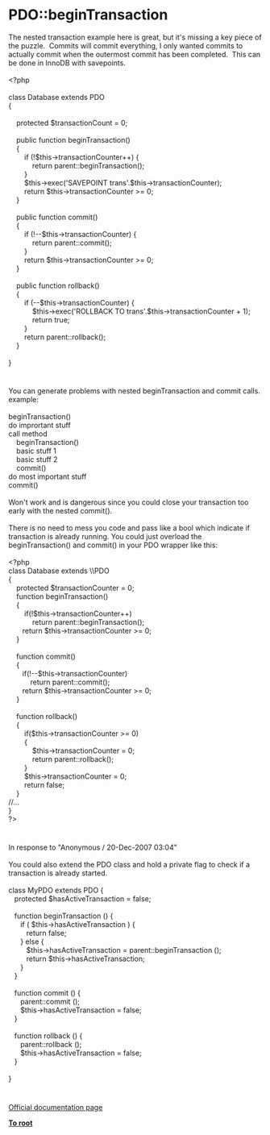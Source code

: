 # PDO::beginTransaction




<div class="phpcode"><span class="html">
The nested transaction example here is great, but it&apos;s missing a key piece of the puzzle.&#xA0; Commits will commit everything, I only wanted commits to actually commit when the outermost commit has been completed.&#xA0; This can be done in InnoDB with savepoints.<br><br><span class="default">&lt;?php<br><br></span><span class="keyword">class </span><span class="default">Database </span><span class="keyword">extends </span><span class="default">PDO<br></span><span class="keyword">{<br><br>&#xA0; &#xA0; protected </span><span class="default">$transactionCount </span><span class="keyword">= </span><span class="default">0</span><span class="keyword">;<br><br>&#xA0; &#xA0; public function </span><span class="default">beginTransaction</span><span class="keyword">()<br>&#xA0; &#xA0; {<br>&#xA0; &#xA0; &#xA0; &#xA0; if (!</span><span class="default">$this</span><span class="keyword">-&gt;</span><span class="default">transactionCounter</span><span class="keyword">++) {<br>&#xA0; &#xA0; &#xA0; &#xA0; &#xA0; &#xA0; return </span><span class="default">parent</span><span class="keyword">::</span><span class="default">beginTransaction</span><span class="keyword">();<br>&#xA0; &#xA0; &#xA0; &#xA0; }<br>&#xA0; &#xA0; &#xA0; &#xA0; </span><span class="default">$this</span><span class="keyword">-&gt;</span><span class="default">exec</span><span class="keyword">(</span><span class="string">&apos;SAVEPOINT trans&apos;</span><span class="keyword">.</span><span class="default">$this</span><span class="keyword">-&gt;</span><span class="default">transactionCounter</span><span class="keyword">);<br>&#xA0; &#xA0; &#xA0; &#xA0; return </span><span class="default">$this</span><span class="keyword">-&gt;</span><span class="default">transactionCounter </span><span class="keyword">&gt;= </span><span class="default">0</span><span class="keyword">;<br>&#xA0; &#xA0; }<br><br>&#xA0; &#xA0; public function </span><span class="default">commit</span><span class="keyword">()<br>&#xA0; &#xA0; {<br>&#xA0; &#xA0; &#xA0; &#xA0; if (!--</span><span class="default">$this</span><span class="keyword">-&gt;</span><span class="default">transactionCounter</span><span class="keyword">) {<br>&#xA0; &#xA0; &#xA0; &#xA0; &#xA0; &#xA0; return </span><span class="default">parent</span><span class="keyword">::</span><span class="default">commit</span><span class="keyword">();<br>&#xA0; &#xA0; &#xA0; &#xA0; }<br>&#xA0; &#xA0; &#xA0; &#xA0; return </span><span class="default">$this</span><span class="keyword">-&gt;</span><span class="default">transactionCounter </span><span class="keyword">&gt;= </span><span class="default">0</span><span class="keyword">;<br>&#xA0; &#xA0; }<br><br>&#xA0; &#xA0; public function </span><span class="default">rollback</span><span class="keyword">()<br>&#xA0; &#xA0; {<br>&#xA0; &#xA0; &#xA0; &#xA0; if (--</span><span class="default">$this</span><span class="keyword">-&gt;</span><span class="default">transactionCounter</span><span class="keyword">) {<br>&#xA0; &#xA0; &#xA0; &#xA0; &#xA0; &#xA0; </span><span class="default">$this</span><span class="keyword">-&gt;</span><span class="default">exec</span><span class="keyword">(</span><span class="string">&apos;ROLLBACK TO trans&apos;</span><span class="keyword">.</span><span class="default">$this</span><span class="keyword">-&gt;</span><span class="default">transactionCounter </span><span class="keyword">+ </span><span class="default">1</span><span class="keyword">);<br>&#xA0; &#xA0; &#xA0; &#xA0; &#xA0; &#xA0; return </span><span class="default">true</span><span class="keyword">;<br>&#xA0; &#xA0; &#xA0; &#xA0; }<br>&#xA0; &#xA0; &#xA0; &#xA0; return </span><span class="default">parent</span><span class="keyword">::</span><span class="default">rollback</span><span class="keyword">();<br>&#xA0; &#xA0; }<br>&#xA0; &#xA0; <br>}</span>
</span>
</div>
  

#


<div class="phpcode"><span class="html">
You can generate problems with nested beginTransaction and commit calls.
<br>example:
<br>
<br>beginTransaction()
<br>do imprortant stuff
<br>call method
<br>&#xA0; &#xA0; beginTransaction()
<br>&#xA0; &#xA0; basic stuff 1
<br>&#xA0; &#xA0; basic stuff 2
<br>&#xA0; &#xA0; commit()
<br>do most important stuff
<br>commit()
<br>
<br>Won&apos;t work and is dangerous since you could close your transaction too early with the nested commit().
<br>
<br>There is no need to mess you code and pass like a bool which indicate if transaction is already running. You could just overload the beginTransaction() and commit() in your PDO wrapper like this:
<br>
<br><span class="default">&lt;?php
<br></span><span class="keyword">class </span><span class="default">Database </span><span class="keyword">extends \\</span><span class="default">PDO
<br></span><span class="keyword">{
<br>&#xA0; &#xA0; protected </span><span class="default">$transactionCounter </span><span class="keyword">= </span><span class="default">0</span><span class="keyword">;
<br>&#xA0; &#xA0; function </span><span class="default">beginTransaction</span><span class="keyword">()
<br>&#xA0; &#xA0; {
<br>&#xA0; &#xA0; &#xA0; &#xA0; if(!</span><span class="default">$this</span><span class="keyword">-&gt;</span><span class="default">transactionCounter</span><span class="keyword">++)
<br>&#xA0; &#xA0; &#xA0; &#xA0; &#xA0; &#xA0; return </span><span class="default">parent</span><span class="keyword">::</span><span class="default">beginTransaction</span><span class="keyword">();
<br>&#xA0; &#xA0; &#xA0;&#xA0; return </span><span class="default">$this</span><span class="keyword">-&gt;</span><span class="default">transactionCounter </span><span class="keyword">&gt;= </span><span class="default">0</span><span class="keyword">;
<br>&#xA0; &#xA0; }
<br>
<br>&#xA0; &#xA0; function </span><span class="default">commit</span><span class="keyword">()
<br>&#xA0; &#xA0; {
<br>&#xA0; &#xA0; &#xA0;&#xA0; if(!--</span><span class="default">$this</span><span class="keyword">-&gt;</span><span class="default">transactionCounter</span><span class="keyword">)
<br>&#xA0; &#xA0; &#xA0; &#xA0; &#xA0;&#xA0; return </span><span class="default">parent</span><span class="keyword">::</span><span class="default">commit</span><span class="keyword">();
<br>&#xA0; &#xA0; &#xA0;&#xA0; return </span><span class="default">$this</span><span class="keyword">-&gt;</span><span class="default">transactionCounter </span><span class="keyword">&gt;= </span><span class="default">0</span><span class="keyword">;
<br>&#xA0; &#xA0; }
<br>
<br>&#xA0; &#xA0; function </span><span class="default">rollback</span><span class="keyword">()
<br>&#xA0; &#xA0; {
<br>&#xA0; &#xA0; &#xA0; &#xA0; if(</span><span class="default">$this</span><span class="keyword">-&gt;</span><span class="default">transactionCounter </span><span class="keyword">&gt;= </span><span class="default">0</span><span class="keyword">)
<br>&#xA0; &#xA0; &#xA0; &#xA0; {
<br>&#xA0; &#xA0; &#xA0; &#xA0; &#xA0; &#xA0; </span><span class="default">$this</span><span class="keyword">-&gt;</span><span class="default">transactionCounter </span><span class="keyword">= </span><span class="default">0</span><span class="keyword">;
<br>&#xA0; &#xA0; &#xA0; &#xA0; &#xA0; &#xA0; return </span><span class="default">parent</span><span class="keyword">::</span><span class="default">rollback</span><span class="keyword">();
<br>&#xA0; &#xA0; &#xA0; &#xA0; }
<br>&#xA0; &#xA0; &#xA0; &#xA0; </span><span class="default">$this</span><span class="keyword">-&gt;</span><span class="default">transactionCounter </span><span class="keyword">= </span><span class="default">0</span><span class="keyword">;
<br>&#xA0; &#xA0; &#xA0; &#xA0; return </span><span class="default">false</span><span class="keyword">;
<br>&#xA0; &#xA0; }
<br></span><span class="comment">//...
<br></span><span class="keyword">}
<br></span><span class="default">?&gt;</span>
</span>
</div>
  

#


<div class="phpcode"><span class="html">
In response to &quot;Anonymous / 20-Dec-2007 03:04&quot;<br><br>You could also extend the PDO class and hold a private flag to check if a transaction is already started.<br><br>class MyPDO extends PDO {<br>&#xA0;&#xA0; protected $hasActiveTransaction = false;<br><br>&#xA0;&#xA0; function beginTransaction () {<br>&#xA0; &#xA0; &#xA0; if ( $this-&gt;hasActiveTransaction ) {<br>&#xA0; &#xA0; &#xA0; &#xA0;&#xA0; return false;<br>&#xA0; &#xA0; &#xA0; } else {<br>&#xA0; &#xA0; &#xA0; &#xA0;&#xA0; $this-&gt;hasActiveTransaction = parent::beginTransaction ();<br>&#xA0; &#xA0; &#xA0; &#xA0;&#xA0; return $this-&gt;hasActiveTransaction;<br>&#xA0; &#xA0; &#xA0; }<br>&#xA0;&#xA0; }<br><br>&#xA0;&#xA0; function commit () {<br>&#xA0; &#xA0; &#xA0; parent::commit ();<br>&#xA0; &#xA0; &#xA0; $this-&gt;hasActiveTransaction = false;<br>&#xA0;&#xA0; }<br><br>&#xA0;&#xA0; function rollback () {<br>&#xA0; &#xA0; &#xA0; parent::rollback ();<br>&#xA0; &#xA0; &#xA0; $this-&gt;hasActiveTransaction = false;<br>&#xA0;&#xA0; }<br><br>}</span>
</div>
  

#

[Official documentation page](https://www.php.net/manual/en/pdo.begintransaction.php)

**[To root](/README.md)**